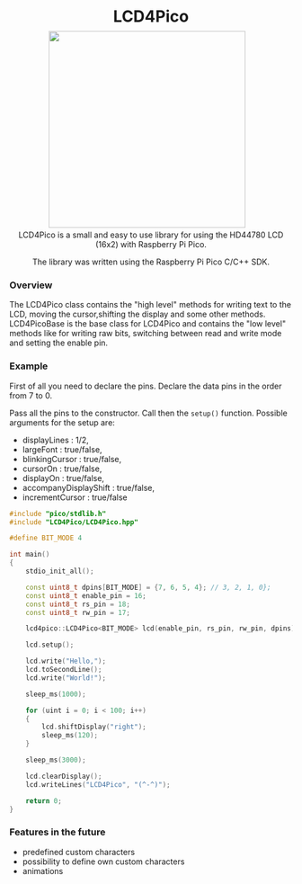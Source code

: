 <h1 align="center">LCD4Pico</h1>

<h1 align="center">
  <img style="margin:-30px 15px -15px 0px;" width="350"
    src="https://user-images.githubusercontent.com/50547116/148704880-7c481e3c-cb6b-4654-8afe-c93fe6fdacee.jpg"/>
</h1>

<p align="center">LCD4Pico is a small and easy to use library for using the HD44780 LCD (16x2) with Raspberry Pi Pico.</p>
<p align="center">The library was written using the Raspberry Pi Pico C/C++ SDK.</p>

### Overview

The LCD4Pico class contains the "high level" methods for writing text to the LCD, moving the cursor,shifting the display and some other methods.
LCD4PicoBase is the base class for LCD4Pico and contains the "low level" methods like for writing raw bits, switching between read and write mode and setting the enable pin.


### Example 
First of all you need to declare the pins.
Declare the data pins in the order from 7 to 0.

Pass all the pins to the constructor.
Call then the ```setup()``` function.
Possible arguments for the setup are:
 - displayLines : 1/2,
 - largeFont : true/false,
 - blinkingCursor : true/false, 
 - cursorOn : true/false, 
 - displayOn : true/false, 
 - accompanyDisplayShift : true/false, 
 - incrementCursor : true/false

```c++
#include "pico/stdlib.h"
#include "LCD4Pico/LCD4Pico.hpp"

#define BIT_MODE 4

int main()
{
    stdio_init_all();

    const uint8_t dpins[BIT_MODE] = {7, 6, 5, 4}; // 3, 2, 1, 0};
    const uint8_t enable_pin = 16;
    const uint8_t rs_pin = 18;
    const uint8_t rw_pin = 17;

    lcd4pico::LCD4Pico<BIT_MODE> lcd(enable_pin, rs_pin, rw_pin, dpins);

    lcd.setup();

    lcd.write("Hello,");
    lcd.toSecondLine();
    lcd.write("World!");

    sleep_ms(1000);

    for (uint i = 0; i < 100; i++)
    {
        lcd.shiftDisplay("right");
        sleep_ms(120);
    }

    sleep_ms(3000);

    lcd.clearDisplay();
    lcd.writeLines("LCD4Pico", "(^-^)");

    return 0;
}
```

 ### Features in the future

 - predefined custom characters
 - possibility to define own custom characters
 - animations